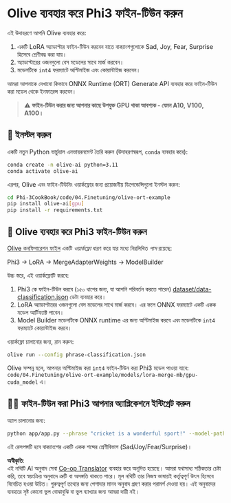 <!--
CO_OP_TRANSLATOR_METADATA:
{
  "original_hash": "4164123a700fecd535d850f09506d72a",
  "translation_date": "2025-07-16T16:25:10+00:00",
  "source_file": "code/04.Finetuning/olive-ort-example/README.md",
  "language_code": "bn"
}
-->
# Olive ব্যবহার করে Phi3 ফাইন-টিউন করুন

এই উদাহরণে আপনি Olive ব্যবহার করে:

1. একটি LoRA অ্যাডাপ্টার ফাইন-টিউন করবেন যাতে বাক্যাংশগুলোকে Sad, Joy, Fear, Surprise হিসেবে শ্রেণীবদ্ধ করা যায়।
1. অ্যাডাপ্টারের ওজনগুলো বেস মডেলের সাথে মার্জ করবেন।
1. মডেলটিকে `int4` ফরম্যাটে অপ্টিমাইজ এবং কোয়ান্টাইজ করবেন।

আমরা আপনাকে দেখাবো কিভাবে ONNX Runtime (ORT) Generate API ব্যবহার করে ফাইন-টিউন করা মডেল থেকে ইনফারেন্স করবেন।

> **⚠️ ফাইন-টিউন করার জন্য আপনার কাছে উপযুক্ত GPU থাকা আবশ্যক - যেমন A10, V100, A100।**

## 💾 ইনস্টল করুন

একটি নতুন Python ভার্চুয়াল এনভায়রনমেন্ট তৈরি করুন (উদাহরণস্বরূপ, `conda` ব্যবহার করে):

```bash
conda create -n olive-ai python=3.11
conda activate olive-ai
```

এরপর, Olive এবং ফাইন-টিউনিং ওয়ার্কফ্লোর জন্য প্রয়োজনীয় ডিপেন্ডেন্সিগুলো ইনস্টল করুন:

```bash
cd Phi-3CookBook/code/04.Finetuning/olive-ort-example
pip install olive-ai[gpu]
pip install -r requirements.txt
```

## 🧪 Olive ব্যবহার করে Phi3 ফাইন-টিউন করুন
[Olive কনফিগারেশন ফাইল](../../../../../code/04.Finetuning/olive-ort-example/phrase-classification.json) একটি *ওয়ার্কফ্লো* ধারণ করে যার মধ্যে নিম্নলিখিত *পাস* রয়েছে:

Phi3 -> LoRA -> MergeAdapterWeights -> ModelBuilder

উচ্চ স্তরে, এই ওয়ার্কফ্লোটি করবে:

1. Phi3 কে ফাইন-টিউন করবে (১৫০ ধাপের জন্য, যা আপনি পরিবর্তন করতে পারেন) [dataset/data-classification.json](../../../../../code/04.Finetuning/olive-ort-example/dataset/dataset-classification.json) ডেটা ব্যবহার করে।
1. LoRA অ্যাডাপ্টারের ওজনগুলো বেস মডেলের সাথে মার্জ করবে। এর ফলে ONNX ফরম্যাটে একটি একক মডেল আর্টিফ্যাক্ট পাবেন।
1. Model Builder মডেলটিকে ONNX runtime এর জন্য অপ্টিমাইজ করবে *এবং* মডেলটিকে `int4` ফরম্যাটে কোয়ান্টাইজ করবে।

ওয়ার্কফ্লো চালানোর জন্য, রান করুন:

```bash
olive run --config phrase-classification.json
```

Olive সম্পন্ন হলে, আপনার অপ্টিমাইজ করা `int4` ফাইন-টিউন করা Phi3 মডেল পাওয়া যাবে: `code/04.Finetuning/olive-ort-example/models/lora-merge-mb/gpu-cuda_model` এ।

## 🧑‍💻 ফাইন-টিউন করা Phi3 আপনার অ্যাপ্লিকেশনে ইন্টিগ্রেট করুন

অ্যাপ চালানোর জন্য:

```bash
python app/app.py --phrase "cricket is a wonderful sport!" --model-path models/lora-merge-mb/gpu-cuda_model
```

এই রেসপন্সটি হবে বাক্যাংশের একটি একক শব্দের শ্রেণীবিভাগ (Sad/Joy/Fear/Surprise)।

**অস্বীকৃতি**:  
এই নথিটি AI অনুবাদ সেবা [Co-op Translator](https://github.com/Azure/co-op-translator) ব্যবহার করে অনূদিত হয়েছে। আমরা যথাসাধ্য সঠিকতার চেষ্টা করি, তবে স্বয়ংক্রিয় অনুবাদে ত্রুটি বা অসঙ্গতি থাকতে পারে। মূল নথিটি তার নিজস্ব ভাষায়ই কর্তৃত্বপূর্ণ উৎস হিসেবে বিবেচিত হওয়া উচিত। গুরুত্বপূর্ণ তথ্যের জন্য পেশাদার মানব অনুবাদ গ্রহণ করার পরামর্শ দেওয়া হয়। এই অনুবাদের ব্যবহারে সৃষ্ট কোনো ভুল বোঝাবুঝি বা ভুল ব্যাখ্যার জন্য আমরা দায়ী নই।
